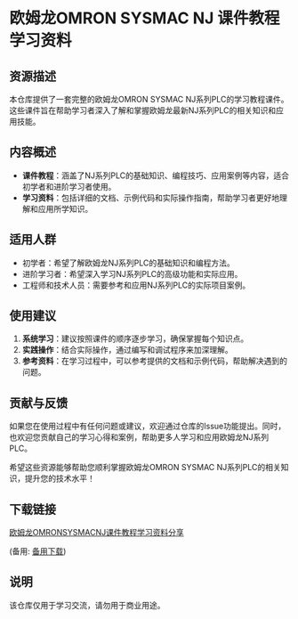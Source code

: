 # 欧姆龙OMRON SYSMAC NJ 课件教程学习资料

## 资源描述
本仓库提供了一套完整的欧姆龙OMRON SYSMAC NJ系列PLC的学习教程课件。这些课件旨在帮助学习者深入了解和掌握欧姆龙最新NJ系列PLC的相关知识和应用技能。

## 内容概述
- **课件教程**：涵盖了NJ系列PLC的基础知识、编程技巧、应用案例等内容，适合初学者和进阶学习者使用。
- **学习资料**：包括详细的文档、示例代码和实际操作指南，帮助学习者更好地理解和应用所学知识。

## 适用人群
- 初学者：希望了解欧姆龙NJ系列PLC的基础知识和编程方法。
- 进阶学习者：希望深入学习NJ系列PLC的高级功能和实际应用。
- 工程师和技术人员：需要参考和应用NJ系列PLC的实际项目案例。

## 使用建议
1. **系统学习**：建议按照课件的顺序逐步学习，确保掌握每个知识点。
2. **实践操作**：结合实际操作，通过编写和调试程序来加深理解。
3. **参考资料**：在学习过程中，可以参考提供的文档和示例代码，帮助解决遇到的问题。

## 贡献与反馈
如果您在使用过程中有任何问题或建议，欢迎通过仓库的Issue功能提出。同时，也欢迎您贡献自己的学习心得和案例，帮助更多人学习和应用欧姆龙NJ系列PLC。

希望这些资源能够帮助您顺利掌握欧姆龙OMRON SYSMAC NJ系列PLC的相关知识，提升您的技术水平！

## 下载链接
[欧姆龙OMRONSYSMACNJ课件教程学习资料分享](https://pan.quark.cn/s/5d02c84f08a1) 

(备用: [备用下载](https://pan.baidu.com/s/1bI24bqybG8I7S6Mbgh7jVw?pwd=1234))

## 说明

该仓库仅用于学习交流，请勿用于商业用途。
